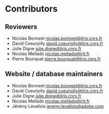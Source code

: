 # Contributors

## Reviewers

* Nicolas Bonneel <nicolas.bonneel@liris.cnrs.fr>
* David Coeurjolly <david.coeurjolly@liris.cnrs.fr>
* Julie Digne <julie.digne@liris.cnrs.fr>
* Nicolas Mellado <nicolas.mellado@irit.fr>
* Pierre Bourquat <pierre.bourquat@liris.cnrs.fr>

## Website / database maintainers

* Nicolas Bonneel <nicolas.bonneel@liris.cnrs.fr>
* David Coeurjolly <david.coeurjolly@liris.cnrs.fr>
* Julie Digne <julie.digne@liris.cnrs.fr>
* Nicolas Mellado <nicolas.mellado@irit.fr>
* Jérémy Levallois <jeremy.levallois@adobe.com>
